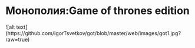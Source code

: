 <h1>Монополия:Game of thrones edition</h1>
![alt text](https://github.com/IgorTsvetkov/got/blob/master/web/images/got1.jpg?raw=true)
